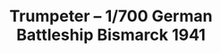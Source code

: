 ---
layout: product
title: "Trumpeter – 1/700 German Battleship Bismarck 1941"
price: "2800" 
desc: "N/A"
img_path: "/assets/img/TRU05711.webp"
brand: "N/A"
available: true
special_offer: false
new: true
soon: false
cat: "010000"
subcat: "013400"
subsubcat: "0N/A"
sifra: "TRU05711"
popular: false
---